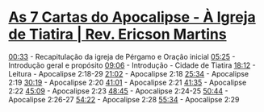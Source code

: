 # [As 7 Cartas do Apocalipse - À Igreja de Tiatira | Rev. Ericson Martins](https://www.youtube.com/watch?v=F2NJyftPy3g&t=33s)


[00:33](https://youtu.be/F2NJyftPy3g?t=33) - Recapitulação da igreja de Pérgamo e Oração inicial
[05:25](https://youtu.be/F2NJyftPy3g?t=325) - Introdução geral e propósito
[09:06](https://youtu.be/F2NJyftPy3g?t=546) - Introdução - Cidade de Tiatira
[18:12](https://youtu.be/F2NJyftPy3g?t=1092) - Leitura - Apocalipse 2:18-29
[21:02](https://youtu.be/F2NJyftPy3g?t=1261) - Apocalipse 2:18
[25:34](https://youtu.be/F2NJyftPy3g?t=1534) - Apocalipse 2:19
[30:19](https://youtu.be/F2NJyftPy3g?t=1819) - Apocalipse 2:20
[41:01](https://youtu.be/F2NJyftPy3g?t=2461) - Apocalipse 2:21
[41:35](https://youtu.be/F2NJyftPy3g?t=2495) - Apocalipse 2:22
[45:09](https://youtu.be/F2NJyftPy3g?t=2709) - Apocalipse 2:23
[48:45](https://youtu.be/F2NJyftPy3g?t=2925) - Apocalipse 2:24-25
[50:44](https://youtu.be/F2NJyftPy3g?t=3044) - Apocalipse 2:26-27
[54:22](https://youtu.be/F2NJyftPy3g?t=3262) - Apocalipse 2:28
[55:34](https://youtu.be/F2NJyftPy3g?t=3334) - Apocalipse 2:29 